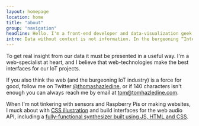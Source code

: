 ```yaml
---
layout: homepage
location: home
title: "about"
group: "navigation"
headline: Hello. I'm a front-end developer and data-visualization geek from Cornwall.
intro: Data without context is not information. In the burgeoning “Internet of Things” industry, we generate a lot of data. The big challenge now is making that data useful.
---
```


To get real insight from our data it must be presented in a useful way. I'm a web-specialist at heart, and I believe that web-technologies make the best interfaces for our IoT projects.

If you also think the web (and the burgeoning IoT industry) is a force for good, follow me on Twitter [@thomashazledine](//twitter.com/thomashazledine), or if 140 characters isn't enough you can always reach me by email at [tom@tomhazledine.com](mailto:tom@tomhazledine.com).

When I'm not tinkering with sensors and Raspberry Pis or making websites, I muck about with [CSS illustration](http://codepen.io/tomhazledine/pen/IwEDu) and build interfaces for the web audio API, including a [fully-functional synthesizer built using JS, HTML and CSS](http://tomhazledine.com/keyboard/).
